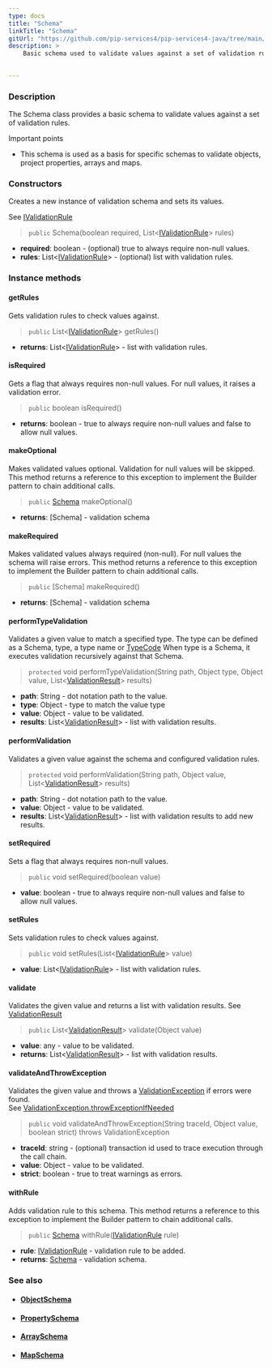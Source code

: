 ```yaml
---
type: docs
title: "Schema"
linkTitle: "Schema"
gitUrl: "https://github.com/pip-services4/pip-services4-java/tree/main/pip-services4-data-java"
description: >
    Basic schema used to validate values against a set of validation rules.

   
---
```


### Description

The Schema class provides a basic schema to validate values against a set of validation rules.

Important points

- This schema is used as a basis for specific schemas to validate objects, project properties, arrays and maps.

### Constructors
Creates a new instance of validation schema and sets its values.

See [IValidationRule](../ivalidation_rule)

> `public` Schema(boolean required, List<[IValidationRule](../ivalidation_rule)> rules)

- **required**: boolean - (optional) true to always require non-null values.
- **rules**: List<[IValidationRule](../ivalidation_rule)> - (optional) list with validation rules.


### Instance methods

#### getRules
Gets validation rules to check values against.

> `public` List<[IValidationRule](../ivalidation_rule)> getRules()

- **returns**: List<[IValidationRule](../ivalidation_rule)> - list with validation rules.

#### isRequired
Gets a flag that always requires non-null values.
For null values, it raises a validation error.

> `public` boolean isRequired()

- **returns**: boolean - true to always require non-null values and false to allow null values.

#### makeOptional
Makes validated values optional.
Validation for null values will be skipped.
This method returns a reference to this exception to implement the Builder pattern
to chain additional calls.

> `public` [Schema]() makeOptional()

- **returns**: [Schema] - validation schema


#### makeRequired
Makes validated values always required (non-null).
For null values the schema will raise errors.
This method returns a reference to this exception to implement the Builder pattern
to chain additional calls.

> `public` [Schema] makeRequired()

- **returns**: [Schema] - validation schema

#### performTypeValidation
Validates a given value to match a specified type.
The type can be defined as a Schema, type, a type name or [TypeCode](../../convert/type_code)
When type is a Schema, it executes validation recursively against that Schema.

> `protected` void performTypeValidation(String path, Object type, Object value, List<[ValidationResult](../validation_result)> results)

- **path**: String - dot notation path to the value.
- **type**: Object - type to match the value type
- **value**: Object - value to be validated.
- **results**: List<[ValidationResult](../validation_result)> - list with validation results.

#### performValidation
Validates a given value against the schema and configured validation rules.

> `protected` void performValidation(String path, Object value, List<[ValidationResult](../validation_result)> results)

- **path**: String - dot notation path to the value.
- **value**: Object - value to be validated.
- **results**: List<[ValidationResult](../validation_result)> - list with validation results to add new results.

#### setRequired
Sets a flag that always requires non-null values.

> `public` void setRequired(boolean value)

- **value**: boolean - true to always require non-null values and false to allow null values.

#### setRules
Sets validation rules to check values against.

> `public` void setRules(List<[IValidationRule](../ivalidation_rule)> value)

- **value**: List<[IValidationRule](../ivalidation_rule)> - list with validation rules.


#### validate
Validates the given value and returns a list with validation results.
See [ValidationResult](../validation_result)

> `public` List<[ValidationResult](../validation_result)> validate(Object value)

- **value**: any - value to be validated.
- **returns**: List<[ValidationResult](../validation_result)> - list with validation results.


#### validateAndThrowException
Validates the given value and throws a [ValidationException](../validation_exception) if errors were found.  
See [ValidationException.throwExceptionIfNeeded](../validation_exception/#throwexceptionifneeded)

> `public` void validateAndThrowException(String traceId, Object value, boolean strict)	throws ValidationException

- **traceId**: string - (optional) transaction id used to trace execution through the call chain.
- **value**: Object - value to be validated.
- **strict**: boolean - true to treat warnings as errors.


#### withRule
Adds validation rule to this schema.
This method returns a reference to this exception to implement the Builder pattern
to chain additional calls.

> `public` [Schema]() withRule([IValidationRule](../ivalidation_rule) rule)

- **rule**: [IValidationRule](../ivalidation_rule) - validation rule to be added.
- **returns**: [Schema]() - validation schema.



### See also
- #### [ObjectSchema](../object_schema)
- #### [PropertySchema](../property_schema) 
- #### [ArraySchema](../array_schema)
- #### [MapSchema](../map_schema)

